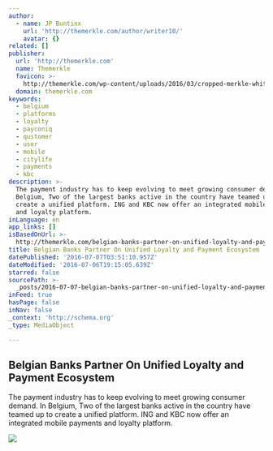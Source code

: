 ```yaml
---
author:
  - name: JP Buntinx
    url: 'http://themerkle.com/author/writer10/'
    avatar: {}
related: []
publisher:
  url: 'http://themerkle.com'
  name: Themerkle
  favicon: >-
    http://themerkle.com/wp-content/uploads/2016/03/cropped-merkle-white-1-192x192.png
  domain: themerkle.com
keywords:
  - belgium
  - platforms
  - loyalty
  - payconiq
  - qustomer
  - user
  - mobile
  - citylife
  - payments
  - kbc
description: >-
  The payment industry has to keep evolving to meet growing consumer demand. In
  Belgium, Two of the largest banks active in the country have teamed up to
  create a unified platform. ING and KBC now offer an integrated mobile payments
  and loyalty platform.
inLanguage: en
app_links: []
isBasedOnUrl: >-
  http://themerkle.com/belgian-banks-partner-on-unified-loyalty-and-payment-ecosystem/
title: Belgian Banks Partner On Unified Loyalty and Payment Ecosystem
datePublished: '2016-07-07T03:51:10.957Z'
dateModified: '2016-07-06T19:15:05.639Z'
starred: false
sourcePath: >-
  _posts/2016-07-07-belgian-banks-partner-on-unified-loyalty-and-payment-ecosyst.md
inFeed: true
hasPage: false
inNav: false
_context: 'http://schema.org'
_type: MediaObject

---
```

<article style=""><h1>Belgian Banks Partner On Unified Loyalty and Payment Ecosystem</h1><p>The payment industry has to keep evolving to meet growing consumer demand. In Belgium, Two of the largest banks active in the country have teamed up to create a unified platform. ING and KBC now offer an integrated mobile payments and loyalty platform.</p><img src="http://themerkle.com/wp-content/uploads/2016/07/shutterstock_444791026.jpg" /></article>
